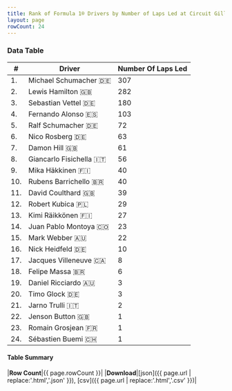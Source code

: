```yaml
---
title: Rank of Formula 1® Drivers by Number of Laps Led at Circuit Gilles Villeneuve
layout: page
rowCount: 24
---
```


<canvas id="chart" width="400" height="180"></canvas>
<script>
var data = {
    "datasets": [
        {
            "backgroundColor": [
                "#f3a935",
                "#f3a935",
                "#f3a935",
                "#f3a935",
                "#f3a935",
                "#f3a935",
                "#f3a935",
                "#f3a935",
                "#f3a935",
                "#f3a935",
                "#f3a935",
                "#f3a935",
                "#f3a935",
                "#f3a935",
                "#f3a935",
                "#f3a935",
                "#f3a935",
                "#f3a935",
                "#f3a935",
                "#f3a935",
                "#f3a935",
                "#f3a935",
                "#f3a935",
                "#f3a935"
            ],
            "borderColor": [
                "#f68639",
                "#f68639",
                "#f68639",
                "#f68639",
                "#f68639",
                "#f68639",
                "#f68639",
                "#f68639",
                "#f68639",
                "#f68639",
                "#f68639",
                "#f68639",
                "#f68639",
                "#f68639",
                "#f68639",
                "#f68639",
                "#f68639",
                "#f68639",
                "#f68639",
                "#f68639",
                "#f68639",
                "#f68639",
                "#f68639",
                "#f68639"
            ],
            "borderWidth": 1,
            "data": [
                307.0,
                282.0,
                180.0,
                103.0,
                72.0,
                63.0,
                61.0,
                56.0,
                40.0,
                40.0,
                39.0,
                29.0,
                27.0,
                23.0,
                22.0,
                10.0,
                8.0,
                6.0,
                3.0,
                3.0,
                2.0,
                1.0,
                1.0,
                1.0
            ],
            "label": "Number Of Laps Led"
        }
    ],
    "labels": [
        "Michael Schumacher",
        "Lewis Hamilton",
        "Sebastian Vettel",
        "Fernando Alonso",
        "Ralf Schumacher",
        "Nico Rosberg",
        "Damon Hill",
        "Giancarlo Fisichella",
        "Mika Häkkinen",
        "Rubens Barrichello",
        "David Coulthard",
        "Robert Kubica",
        "Kimi Räikkönen",
        "Juan Pablo Montoya",
        "Mark Webber",
        "Nick Heidfeld",
        "Jacques Villeneuve",
        "Felipe Massa",
        "Daniel Ricciardo",
        "Timo Glock",
        "Jarno Trulli",
        "Jenson Button",
        "Romain Grosjean",
        "Sébastien Buemi"
    ]
};
var options = {
  legend: {
    display: false
  },
  scales: {
    xAxes: [{
      ticks: {
        beginAtZero: true,
        maxRotation: 180,
        display: window.innerWidth > 800
      }
    }],
    yAxes: [{
      ticks: {
        beginAtZero: true
      }
    }]
  },
  onResize: function(chart, size) {
    chart.options.scales.xAxes[0].ticks.display = size.width > 800;
  }
};
var chart = new Chart("chart", {
    data: data,
    type: 'bar',
    options: options
});
</script>

<!-- div id="chart-navigation">
<button onclick="window.location = chart.toBase64Image();">Save as Image</button>
<button onclick="window.location = chart.toBase64Image();">Hello</button>
<button onclick="window.location = chart.toBase64Image();">Hello</button>
<select>
<option>one</option>
<option>two</option>
<option>three</option>
</select>
</div -->




### Data Table

| # | Driver | Number Of Laps Led |
|--|--|--|
| 1. | Michael Schumacher 🇩🇪 | 307 |
| 2. | Lewis Hamilton 🇬🇧 | 282 |
| 3. | Sebastian Vettel 🇩🇪 | 180 |
| 4. | Fernando Alonso 🇪🇸 | 103 |
| 5. | Ralf Schumacher 🇩🇪 | 72 |
| 6. | Nico Rosberg 🇩🇪 | 63 |
| 7. | Damon Hill 🇬🇧 | 61 |
| 8. | Giancarlo Fisichella 🇮🇹 | 56 |
| 9. | Mika Häkkinen 🇫🇮 | 40 |
| 10. | Rubens Barrichello 🇧🇷 | 40 |
| 11. | David Coulthard 🇬🇧 | 39 |
| 12. | Robert Kubica 🇵🇱 | 29 |
| 13. | Kimi Räikkönen 🇫🇮 | 27 |
| 14. | Juan Pablo Montoya 🇨🇴 | 23 |
| 15. | Mark Webber 🇦🇺 | 22 |
| 16. | Nick Heidfeld 🇩🇪 | 10 |
| 17. | Jacques Villeneuve 🇨🇦 | 8 |
| 18. | Felipe Massa 🇧🇷 | 6 |
| 19. | Daniel Ricciardo 🇦🇺 | 3 |
| 20. | Timo Glock 🇩🇪 | 3 |
| 21. | Jarno Trulli 🇮🇹 | 2 |
| 22. | Jenson Button 🇬🇧 | 1 |
| 23. | Romain Grosjean 🇫🇷 | 1 |
| 24. | Sébastien Buemi 🇨🇭 | 1 |

#### Table Summary

|**Row Count**|{{ page.rowCount }}|
|**Download**|[json]({{ page.url | replace:'.html','.json' }}), [csv]({{ page.url | replace:'.html','.csv' }})|
